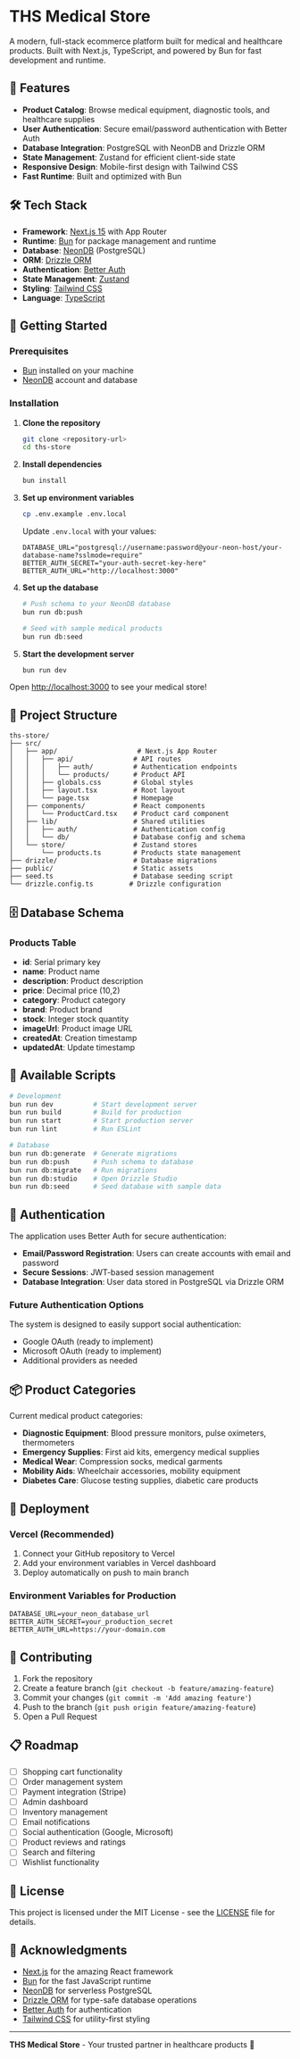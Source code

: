 # THS Medical Store

A modern, full-stack ecommerce platform built for medical and healthcare products. Built with Next.js, TypeScript, and powered by Bun for fast development and runtime.

## 🏥 Features

- **Product Catalog**: Browse medical equipment, diagnostic tools, and healthcare supplies
- **User Authentication**: Secure email/password authentication with Better Auth
- **Database Integration**: PostgreSQL with NeonDB and Drizzle ORM
- **State Management**: Zustand for efficient client-side state
- **Responsive Design**: Mobile-first design with Tailwind CSS
- **Fast Runtime**: Built and optimized with Bun

## 🛠️ Tech Stack

- **Framework**: [Next.js 15](https://nextjs.org/) with App Router
- **Runtime**: [Bun](https://bun.sh/) for package management and runtime
- **Database**: [NeonDB](https://neon.tech/) (PostgreSQL)
- **ORM**: [Drizzle ORM](https://orm.drizzle.team/)
- **Authentication**: [Better Auth](https://www.better-auth.com/)
- **State Management**: [Zustand](https://zustand-demo.pmnd.rs/)
- **Styling**: [Tailwind CSS](https://tailwindcss.com/)
- **Language**: [TypeScript](https://www.typescriptlang.org/)

## 🚀 Getting Started

### Prerequisites

- [Bun](https://bun.sh/) installed on your machine
- [NeonDB](https://neon.tech/) account and database

### Installation

1. **Clone the repository**
   ```bash
   git clone <repository-url>
   cd ths-store
   ```

2. **Install dependencies**
   ```bash
   bun install
   ```

3. **Set up environment variables**
   ```bash
   cp .env.example .env.local
   ```
   
   Update `.env.local` with your values:
   ```env
   DATABASE_URL="postgresql://username:password@your-neon-host/your-database-name?sslmode=require"
   BETTER_AUTH_SECRET="your-auth-secret-key-here"
   BETTER_AUTH_URL="http://localhost:3000"
   ```

4. **Set up the database**
   ```bash
   # Push schema to your NeonDB database
   bun run db:push
   
   # Seed with sample medical products
   bun run db:seed
   ```

5. **Start the development server**
   ```bash
   bun run dev
   ```

Open [http://localhost:3000](http://localhost:3000) to see your medical store!

## 📁 Project Structure

```
ths-store/
├── src/
│   ├── app/                    # Next.js App Router
│   │   ├── api/               # API routes
│   │   │   ├── auth/          # Authentication endpoints
│   │   │   └── products/      # Product API
│   │   ├── globals.css        # Global styles
│   │   ├── layout.tsx         # Root layout
│   │   └── page.tsx           # Homepage
│   ├── components/            # React components
│   │   └── ProductCard.tsx    # Product card component
│   ├── lib/                   # Shared utilities
│   │   ├── auth/              # Authentication config
│   │   └── db/                # Database config and schema
│   └── store/                 # Zustand stores
│       └── products.ts        # Products state management
├── drizzle/                   # Database migrations
├── public/                    # Static assets
├── seed.ts                    # Database seeding script
└── drizzle.config.ts         # Drizzle configuration
```

## 🗄️ Database Schema

### Products Table
- **id**: Serial primary key
- **name**: Product name
- **description**: Product description
- **price**: Decimal price (10,2)
- **category**: Product category
- **brand**: Product brand
- **stock**: Integer stock quantity
- **imageUrl**: Product image URL
- **createdAt**: Creation timestamp
- **updatedAt**: Update timestamp

## 🔧 Available Scripts

```bash
# Development
bun run dev          # Start development server
bun run build        # Build for production
bun run start        # Start production server
bun run lint         # Run ESLint

# Database
bun run db:generate  # Generate migrations
bun run db:push      # Push schema to database
bun run db:migrate   # Run migrations
bun run db:studio    # Open Drizzle Studio
bun run db:seed      # Seed database with sample data
```

## 🔐 Authentication

The application uses Better Auth for secure authentication:

- **Email/Password Registration**: Users can create accounts with email and password
- **Secure Sessions**: JWT-based session management
- **Database Integration**: User data stored in PostgreSQL via Drizzle ORM

### Future Authentication Options
The system is designed to easily support social authentication:
- Google OAuth (ready to implement)
- Microsoft OAuth (ready to implement)
- Additional providers as needed

## 📦 Product Categories

Current medical product categories:
- **Diagnostic Equipment**: Blood pressure monitors, pulse oximeters, thermometers
- **Emergency Supplies**: First aid kits, emergency medical supplies
- **Medical Wear**: Compression socks, medical garments
- **Mobility Aids**: Wheelchair accessories, mobility equipment
- **Diabetes Care**: Glucose testing supplies, diabetic care products

## 🚀 Deployment

### Vercel (Recommended)
1. Connect your GitHub repository to Vercel
2. Add your environment variables in Vercel dashboard
3. Deploy automatically on push to main branch

### Environment Variables for Production
```env
DATABASE_URL=your_neon_database_url
BETTER_AUTH_SECRET=your_production_secret
BETTER_AUTH_URL=https://your-domain.com
```

## 🤝 Contributing

1. Fork the repository
2. Create a feature branch (`git checkout -b feature/amazing-feature`)
3. Commit your changes (`git commit -m 'Add amazing feature'`)
4. Push to the branch (`git push origin feature/amazing-feature`)
5. Open a Pull Request

## 📋 Roadmap

- [ ] Shopping cart functionality
- [ ] Order management system
- [ ] Payment integration (Stripe)
- [ ] Admin dashboard
- [ ] Inventory management
- [ ] Email notifications
- [ ] Social authentication (Google, Microsoft)
- [ ] Product reviews and ratings
- [ ] Search and filtering
- [ ] Wishlist functionality

## 📄 License

This project is licensed under the MIT License - see the [LICENSE](LICENSE) file for details.

## 🙏 Acknowledgments

- [Next.js](https://nextjs.org/) for the amazing React framework
- [Bun](https://bun.sh/) for the fast JavaScript runtime
- [NeonDB](https://neon.tech/) for serverless PostgreSQL
- [Drizzle ORM](https://orm.drizzle.team/) for type-safe database operations
- [Better Auth](https://www.better-auth.com/) for authentication
- [Tailwind CSS](https://tailwindcss.com/) for utility-first styling

---

**THS Medical Store** - Your trusted partner in healthcare products 🏥